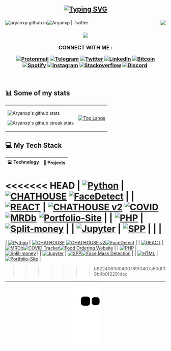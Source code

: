 <h2 align="center">

[![Typing SVG](https://readme-typing-svg.herokuapp.com/?lines=Hello+new+visitor;I'm+Aryan+Pitliya&center=true&vCenter=true&color=00ff00)](https://git.io/typing-svg) </h2>

[<img align="left" alt="aryanxp.github.io" src="https://img.shields.io/website-up-down-green-red/http/monip.org.svg" />][website]
[<img align="left" alt="Aryanxp | Twitter" src="https://img.shields.io/github/followers/aryanxp?label=Follow&style=social" />][github]

<img align="right" src="https://komarev.com/ghpvc/?username=aryanxp&label=Visitors" /></h1><br />

<h3 align="center">
<a href="https://stackoverflow.com/users/9617417/aryan"><img src="https://github-readme-stackoverflow.vercel.app/?userID=9617417&theme=dark"></a>

CONNECT WITH ME :

[![Protonmail](https://img.icons8.com/cute-clipart/64/000000/apple-mail.png)](mailto:aryanp@pm.me)
[![Telegram](https://img.icons8.com/cute-clipart/64/000000/telegram-app.png)](https://t.me/aryanxpx)
[![Twitter](https://img.icons8.com/cute-clipart/64/000000/twitter.png)](https://twitter.com/aryanxpx)
[![LinkedIn](https://img.icons8.com/cute-clipart/64/000000/linkedin.png)](https://linkedin.com/in/aryanxp)
[![Bitcoin](https://img.icons8.com/cute-clipart/64/000000/bitcoin.png)]()
[![Spotify](https://img.icons8.com/cute-clipart/64/000000/spotify.png)](https://open.spotify.com/user/wgyzxdo5nnemyhu7sych95nk7)
[![Instagram](https://img.icons8.com/cute-clipart/64/000000/instagram-new.png)](https://www.instagram.com/aryanxpx/)
[![Stackoverflow](https://img.icons8.com/cute-clipart/64/000000/stackexchange.png)](https://stackoverflow.com/users/9617417/aryan-pitliya?tab=profile)
[![Discord](https://img.icons8.com/cute-clipart/64/000000/discord-logo.png)](https://discord.gg/JrrkCJSf7p)
[![]()]()

</h3>

<br />

## :bar_chart: Some of my stats

<table border="0" cellspacing="0" cellpadding="0">
  <tr>
    <td>
      
![Aryanxp's github stats](https://github-readme-stats.vercel.app/api?username=aryanxp&show_icons=true&hide_border=true&theme=blue-green&title_color=4ee44e)

![Aryanxp's github streak stats](https://github-readme-streak-stats.herokuapp.com/?user=aryanxp&theme=soft-green&background=black)

</td>
<td>

[![Top Langs](https://github-readme-stats.vercel.app/api/top-langs/?username=aryanxp&theme=blue-green&hide_border=true&card_width=250&title_color=4ee44e&langs_count=10)]()

</td>
  </tr>
</table>

## 💻 My Tech Stack

<!-- START OF PROFILE STACK, DO NOT REMOVE -->

| 💻 **Technology**                                                                                                                                                       | 🚀 **Projects**                                                                                                                                                                                                                                                                                                                                                                                                                                                                                                                                            |
| ----------------------------------------------------------------------------------------------------------------------------------------------------------------------- | ---------------------------------------------------------------------------------------------------------------------------------------------------------------------------------------------------------------------------------------------------------------------------------------------------------------------------------------------------------------------------------------------------------------------------------------------------------------------------------------------------------------------------------------------------------- |
<<<<<<< HEAD
| [![Python](https://img.shields.io/static/v1?label=&message=Python&color=3C78A9&logo=python&logoColor=FFFFFF)](https://www.python.org/)                                  | [![CHATHOUSE](https://img.shields.io/static/v1?label=CHATHOUSE&message=%20&color=000605&logo=github&logoColor=white&labelColor=000605)](https://github.com/aryanxp/CHATHOUSE) [![FaceDetect](https://img.shields.io/static/v1?label=FaceDetect&message=%20&color=000605&logo=github&logoColor=white&labelColor=000605)](https://github.com/aryanxp/Facedetector) |
| [![REACT](https://img.shields.io/static/v1?label=&message=React.js&logo=react)](https://reactjs.org/)                                                                   | [![CHATHOUSE v2](https://img.shields.io/static/v1?label=CHATHOUSE-v2.0&message=%20&color=000605&logo=github&logoColor=white&labelColor=000605)](https://github.com/aryanxp/CHATHOUSE-v2.0) [![COVID](https://img.shields.io/static/v1?label=COVID&message=%20&color=000605&logo=github&logoColor=white&labelColor=000605)](https://github.com/aryanxp/COVID)  [![MRDb](https://img.shields.io/static/v1?label=MRDb&message=%20&color=000605&logo=github&logoColor=white&labelColor=000605)](https://github.com/aryanxp/MRDb) [![Portfolio-Site](https://img.shields.io/static/v1?label=Portfolio-Site&message=%20&color=000605&logo=github&logoColor=white&labelColor=000605)](https://github.com/aryanxp/aryanxp.github.io)                                                                                                                                                                                                                          |
| [![PHP](https://img.shields.io/static/v1?label=&message=php&color=blue&logo=php&logoColor=FFFFFF)](https://nodejs.org/en/)                                              | [![Split-money](https://img.shields.io/static/v1?label=Split-Money&message=%20&color=000605&logo=github&logoColor=white&labelColor=000605)](https://github.com/aryanxp/Split-money-pHp_Version)                                                                                                                                                                                                                                                                                                                                                            |
| [![Jupyter](https://img.shields.io/static/v1?label=&message=Jupyter&color=white&logo=jupyter)](https://jupyter.org/)                                                    | [![SPP](https://img.shields.io/static/v1?label=Stock-Price-Prediction&message=%20&color=000605&logo=github&logoColor=white&labelColor=000605)](https://github.com/aryanxp/Stock-Price-Prediction)                                                                                                                                                                                                                                                                                                                                                          |
|                                                                                                                                                                                                                                                                                                                                                           |
=======
| [![Python](https://img.shields.io/static/v1?label=&message=Python&color=3C78A9&logo=python&logoColor=FFFFFF)](https://www.python.org/)                                  | [![CHATHOUSE](https://img.shields.io/static/v1?label=CHATHOUSE&message=%20&color=000605&logo=github&logoColor=white&labelColor=000605)](https://github.com/aryanxp/CHATHOUSE) [![CHATHOUSE v2](https://img.shields.io/static/v1?label=CHATHOUSE-v2.0&message=%20&color=000605&logo=github&logoColor=white&labelColor=000605)](https://github.com/aryanxp/CHATHOUSE-v2.0)[![FaceDetect](https://img.shields.io/static/v1?label=FaceDetect&message=%20&color=000605&logo=github&logoColor=white&labelColor=000605)](https://github.com/aryanxp/Facedetector) |
| [![REACT](https://img.shields.io/static/v1?label=&message=React.js&logo=react)](https://reactjs.org/)                                                                   | [![MRDb](https://img.shields.io/static/v1?label=MRDb&message=%20&color=000605&logo=github&logoColor=white&labelColor=000605)](https://github.com/aryanxp/MRDb)[![COVID Tracker](https://img.shields.io/static/v1?label=COVID&message=%20&color=000605&logo=github&logoColor=white&labelColor=000605)](https://github.com/aryanxp/COVID)[![Food Ordering Website](https://img.shields.io/static/v1?label=Food-Ordering&message=%20&color=000605&logo=github&logoColor=white&labelColor=000605)](http://aryanxp.me/confusion/)                                                                                                                                                                                                                            |
| [![PHP](https://img.shields.io/static/v1?label=&message=php&color=blue&logo=php&logoColor=FFFFFF)](https://nodejs.org/en/)                                              | [![Split-money](https://img.shields.io/static/v1?label=Split-Money&message=%20&color=000605&logo=github&logoColor=white&labelColor=000605)](https://github.com/aryanxp/Split-money-pHp_Version)                                                                                                                                                                                                                                                                                                                                                            |
| [![Jupyter](https://img.shields.io/static/v1?label=&message=Jupyter&color=white&logo=jupyter)](https://jupyter.org/)                                                    | [![SPP](https://img.shields.io/static/v1?label=Stock-Price-Prediction&message=%20&color=000605&logo=github&logoColor=white&labelColor=000605)](https://github.com/aryanxp/Stock-Price-Prediction)[![Face Mask Detection](https://img.shields.io/static/v1?label=Face-Mask-Detection&message=%20&color=000605&logo=github&logoColor=white&labelColor=000605)](https://github.com/aryanxp/face-mask-detection)                                                                                                                                                                                                                                                                                                                                                          |
| [![HTML](https://img.shields.io/static/v1?label=&message=HTML&color=ff751a&logo=HTML5&logoColor=FFFFFF)](https://developer.mozilla.org/en-US/docs/Web/Guide/HTML/HTML5) | [![Portfolio-Site](https://img.shields.io/static/v1?label=Portfolio-Site&message=%20&color=000605&logo=github&logoColor=white&labelColor=000605)](https://github.com/aryanxp/aryanxp.github.io)                                                                                                                                                                                                                                                                                                                                                            |
>>>>>>> b8224063d0400789f0407a50df39b4b0f2291dec

<!-- END OF PROFILE STACK, DO NOT REMOVE -->

<hr>
<p align="center">
<img src="https://raw.githubusercontent.com/aryanxp/aryanxp/output/github-contribution-grid-snake.svg" alt="snake">
</p>

[website]: http://aryanxp.github.io/
[github]: https://github.com/aryanxp
[twitter]: https://twitter.com/aryanxpx
[hackerrank]: https://www.hackerrank.com/imaryan_p?hr_r=1
